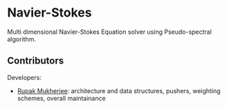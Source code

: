Navier-Stokes
===============================================

Multi dimensional Navier-Stokes Equation solver using Pseudo-spectral algorithm.


Contributors
------------

Developers:

- [Rupak Mukherjee](mailto:rupakmukherjee06@gmail.com): architecture and data structures, pushers, weighting schemes, overall maintainance

